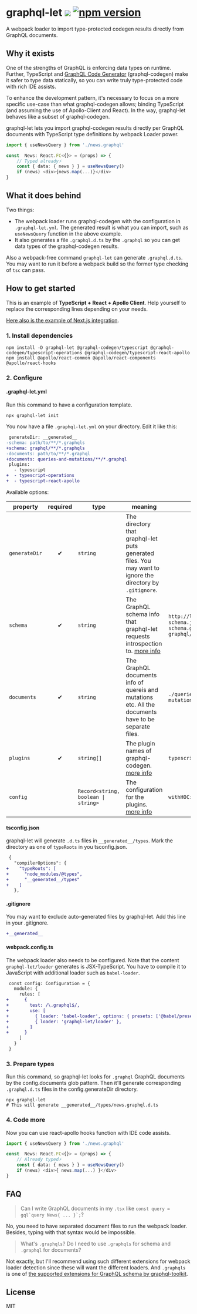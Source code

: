 # graphql-let ![](https://github.com/piglovesyou/graphql-let/workflows/Node%20CI/badge.svg) [![npm version](https://badge.fury.io/js/graphql-let.svg)](https://badge.fury.io/js/graphql-let)

A webpack loader to import type-protected codegen results directly from GraphQL documents. 

## Why it exists

One of the strengths of GraphQL is enforcing data types on runtime. Further, TypeScript and [GraphQL Code Generator](https://graphql-code-generator.com/) (graphql-codegen) make it safer to type data statically, so you can write truly type-protected code with rich IDE assists.

To enhance the development pattern, it's necessary to focus on a more specific use-case than what graphql-codegen allows; binding TypeScript (and assuming the use of  Apollo-Client and React). In the way, graphql-let behaves like a subset of graphql-codegen.

graphql-let lets you import graphql-codegen results directly per GraphQL documents with TypeScript type definitions by webpack Loader power.

```typescript jsx
import { useNewsQuery } from './news.graphql'

const  News: React.FC<{}> = (props) => {
	// Typed already️⚡️
	const { data: { news } } = useNewsQuery()
	if (news) <div>{news.map(...)}</div>
}
```

## What it does behind

Two things:

* The webpack loader runs graphql-codegen with the configuration in `.graphql-let.yml`. The generated result is what you can import, such as `useNewsQuery` function in the above example.
* It also generates a file `.graphql.d.ts` by the `.graphql` so you can get data types of the graphql-codegen results.

Also a webpack-free command `graphql-let` can generate `.graphql.d.ts`. You may want to run it before a webpack build so the former type checking of `tsc` can pass. 

## How to get started

This is an example of **TypeScript + React + Apollo Client**. Help yourself to replace the corresponding lines depending on your needs.

[Here also is the example of Next.js integration](https://github.com/piglovesyou/nextjs-example-typescript-graphql#readme).

### 1. Install dependencies

```
npm install -D graphql-let @graphql-codegen/typescript @graphql-codegen/typescript-operations @graphql-codegen/typescript-react-apollo
npm install @apollo/react-common @apollo/react-components @apollo/react-hooks
```

### 2. Configure

#### .graphql-let.yml

Run this command to have a configuration template.

```
npx graphql-let init
```

You now have a file `.graphql-let.yml` on your directory. Edit it like this:

```diff
 generateDir: __generated__
-schema: path/to/**/*.graphqls
+schema: graphql/**/*.graphqls
-documents: path/to/**/*.graphql
+documents: queries-and-mutations/**/*.graphql
 plugins:
   - typescript
+  - typescript-operations
+  - typescript-react-apollo
```

Available options:

| property | required | type | meaning | examples |
| --- | :---: | --- | --- | --- |
| `generateDir` | ✔︎ | `string` | The directory that graphql-let puts generated files. You may want to ignore the directory by `.gitignore`.
| `schema` | ✔︎ | `string` | The GraphQL schema info that graphql-let requests introspection to. [more info](https://github.com/ardatan/graphql-toolkit#schema-loading) | `http://localhost:3000/graphql`<br />`schema.json`<br />`schema.graphqls`<br />`graphql/**/*.graphqls` |
| `documents` | ✔︎ | `string` | The GraphQL documents info of quereis and mutations etc. All the documents have to be separate files. | `./queries-and-mutations/**/*.graphql` |
| `plugins` | ✔︎ | `string[]` | The plugin names of graphql-codegen. [more info](https://graphql-code-generator.com/docs/plugins/) | `typescript-react-apollo` |
| `config` |  | `Record<string, boolean \| string>` | The configuration for the plugins. [more info](https://graphql-code-generator.com/docs/getting-started/config-field)  | `withHOC: false` |

#### tsconfig.json

graphql-let will generate `.d.ts` files in `__generated__/types`. Mark the directory as one of `typeRoots` in you tsconfig.json.

```diff
 {
   "compilerOptions": {
+    "typeRoots": [
+      "node_modules/@types",
+      "__generated__/types"
+    ]
   },
```

#### .gitignore

You may want to exclude auto-generated files by graphql-let. Add this line in your .gitignore.

```diff
+__generated__
```

#### webpack.config.ts

The webpack loader also needs to be configured. Note that the content `graphql-let/loader` generates is JSX-TypeScript. You have to compile it to JavaScript with additional loader such as `babel-loader`.

```diff
 const config: Configuration = {
   module: {
     rules: [
+      {
+        test: /\.graphql$/,
+        use: [
+          { loader: 'babel-loader', options: { presets: ['@babel/preset-typescript', '@babel/preset-react'] } },
+          { loader: 'graphql-let/loader' },
+        ]
+      }
     ]
   }
 }
```

### 3. Prepare types 

Run this command, so graphql-let looks for `.graphql` GraphQL documents by the config.documents glob pattern. Then it'll generate corresponding `.graphql.d.ts` files in the config.generateDir directory.

```
npx graphql-let
# This will generate __generated__/types/news.graphql.d.ts
```

### 4. Code more

Now you can use react-apollo hooks function with IDE code assists.

```typescript jsx
import { useNewsQuery } from './news.graphql'

const  News: React.FC<{}> = (props) => {
    // Already typed⚡️
    const { data: { news } } = useNewsQuery()
    if (news) <div>{ news.map(...) }</div>
}
```

## FAQ

> Can I write GraphQL documents in my `.tsx` like ``const query = gql`query News{ ... }`;``?

No, you need to have separated document files to run the webpack loader. Besides, typing with that syntax would be impossible.

> What's `.graphqls`? Do I need to use `.graphqls` for schema and `.graphql` for documents?

Not exactly, but I'll recommend using such different extensions for webpack loader detection since these will want the different loaders. And `.graphqls` is one of [the supported extensions for GraphQL schema by graphql-toolkit](https://github.com/ardatan/graphql-toolkit/blob/d29e518a655c02e3e14377c8c7d3de61f08e6200/packages/loaders/graphql-file/src/index.ts#L9).

## License

MIT
